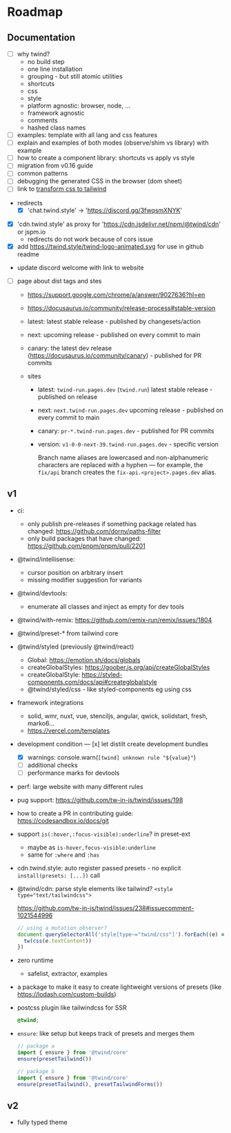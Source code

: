 # Roadmap

## Documentation

- [ ] why twind?
  - no build step
  - one line installation
  - grouping - but still atomic utilities
  - shortcuts
  - css
  - style
  - platform agnostic: browser, node, …
  - framework agnostic
  - comments
  - hashed class names
- [ ] examples: template with all lang and css features
- [ ] explain and examples of both modes (observe/shim vs library) with example
- [ ] how to create a component library: shortcuts vs apply vs style
- [ ] migration from v0.16 guide
- [ ] common patterns
- [ ] debugging the generated CSS in the browser (dom sheet)
- [ ] link to [transform css to tailwind](https://tailwind-converter.netlify.app/)
- redirects
  - [x] 'chat.twind.style' -> 'https://discord.gg/3fwqsmXNYK'
- [x] 'cdn.twind.style' as proxy for 'https://cdn.jsdelivr.net/npm/@twind/cdn' or jspm.io
  - redirects do not work because of cors issue
- [x] add https://twind.style/twind-logo-animated.svg for use in github readme
- update discord welcome with link to website
- [ ] page about dist tags and stes

  - https://support.google.com/chrome/a/answer/9027636?hl=en
  - https://docusaurus.io/community/release-process#stable-version
  - latest: latest stable release - published by changesets/action
  - next: upcoming release - published on every commit to main
  - canary: the latest dev release (https://docusaurus.io/community/canary) - published for PR commits

  - sites

    - latest: `twind-run.pages.dev` (`twind.run`) latest stable release - published on release
    - next: `next.twind-run.pages.dev` upcoming release - published on every commit to main
    - canary: `pr-*.twind-run.pages.dev` - published for PR commits
    - version: `v1-0-0-next-39.twind-run.pages.dev` - specific version

      Branch name aliases are lowercased and non-alphanumeric characters are replaced with a hyphen — for example, the `fix/api` branch creates the `fix-api.<project>.pages.dev` alias.

## v1

- ci:

  - only publish pre-releases if something package related has changed: https://github.com/dorny/paths-filter
  - only build packages that have changed: https://github.com/pnpm/pnpm/pull/2201

- @twind/intellisense:

  - cursor position on arbitrary insert
  - missing modifier suggestion for variants

- @twind/devtools:
  - enumerate all classes and inject as empty for dev tools
- @twind/with-remix: https://github.com/remix-run/remix/issues/1804
- @twind/preset-\* from tailwind core
- @twind/styled (previously @twind/react)
  - Global: https://emotion.sh/docs/globals
  - createGlobalStyles: https://goober.js.org/api/createGlobalStyles
  - createGlobalStyle: https://styled-components.com/docs/api#createglobalstyle
  - @twind/styled/css - like styled-components eg using css
- framework integrations
  - solid, wmr, nuxt, vue, stenciljs, angular, qwick, solidstart, fresh, marko6...
  - https://vercel.com/templates
- development condition
  — [x] let distilt create development bundles
  - [x] warnings: console.warn(`[twind] unknown rule "${value}"`)
  - [ ] additional checks
  - [ ] performance marks for devtools
- perf: large website with many different rules
- pug support: https://github.com/tw-in-js/twind/issues/198
- how to create a PR in contributing guide: https://codesandbox.io/docs/git
- support `is(:hover,:focus-visible):underline`? in preset-ext
  - maybe as `is-hover,focus-visible:underline`
  - same for `:where` and `:has`
- cdn.twind.style: auto register passed presets - no explicit `install(presets: [...])` call
- @twind/cdn: parse style elements like tailwind? `<style type="text/tailwindcss">`

  https://github.com/tw-in-js/twind/issues/238#issuecomment-1021544996

  ```js
  // using a mutation observer?
  document.querySelectorAll('style[type~="twind/css"]').forEach((e) => {
    tw(css(e.textContent))
  })
  ```

- zero runtime
  - safelist, extractor, examples
- a package to make it easy to create lightweight versions of presets (like https://lodash.com/custom-builds)
- postcss plugin like tailwindcss for SSR

  ```css
  @twind;
  ```

- `ensure`: like setup but keeps track of presets and merges them

  ```js
  // package a
  import { ensure } from '@twind/core'
  ensure(presetTailwind())

  // package b
  import { ensure } from '@twind/core'
  ensure(presetTailwind(), presetTailwindForms())
  ```

## v2

- fully typed theme
